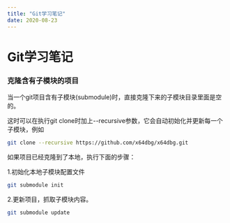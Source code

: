 ```yaml
---
title: "Git学习笔记"
date: 2020-08-23
---
```


# Git学习笔记

### 克隆含有子模块的项目

当一个git项目含有子模块(submodule)时，直接克隆下来的子模块目录里面是空的。

这时可以在执行git clone时加上--recursive参数，它会自动初始化并更新每一个子模块，例如

```bash
git clone --recursive https://github.com/x64dbg/x64dbg.git
```



如果项目已经克隆到了本地，执行下面的步骤：

1.初始化本地子模块配置文件

```bash
git submodule init
```

2.更新项目，抓取子模块内容。

```bash
git submodule update
```



